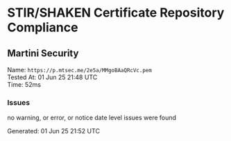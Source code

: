 # STIR/SHAKEN Certificate Repository Compliance

## Martini Security

Name: `https://p.mtsec.me/2e5a/MMgoBAaQRcVc.pem`\
Tested At: 01 Jun 25 21:48 UTC\
Time: 52ms

### Issues

no warning, or error, or notice date level issues were found

Generated: 01 Jun 25 21:52 UTC